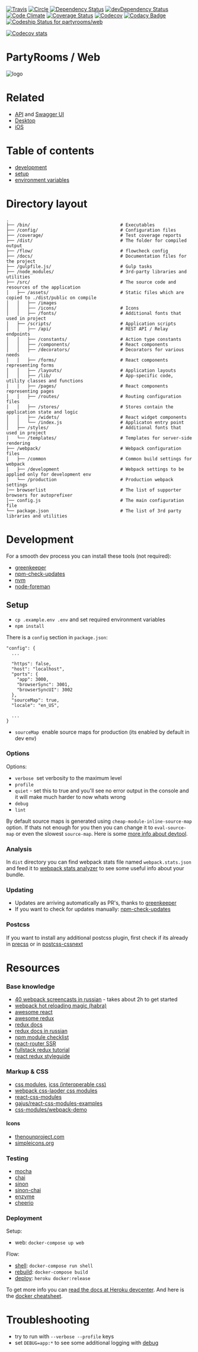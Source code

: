 [![Travis](https://travis-ci.org/partyrooms/web.svg)](https://travis-ci.org/partyrooms/web)
[![Circle](https://circleci.com/gh/partyrooms/web.svg?style=svg)](https://circleci.com/gh/partyrooms/web)
[![Dependency Status](https://david-dm.org/partyrooms/web.svg)](https://david-dm.org/partyrooms/web)
[![devDependency Status](https://david-dm.org/partyrooms/web/dev-status.svg)](https://david-dm.org/partyrooms/web#info=devDependencies)
[![Code Climate](https://codeclimate.com/github/partyrooms/web/badges/gpa.svg)](https://codeclimate.com/github/partyrooms/web)
[![Coverage Status](https://coveralls.io/repos/partyrooms/web/badge.svg?branch=master&service=github)](https://coveralls.io/github/partyrooms/web?branch=master)
[![Codecov](https://codecov.io/github/partyrooms/web/coverage.svg?branch=master)](https://codecov.io/github/partyrooms/web?branch=master)
[![Codacy Badge](https://api.codacy.com/project/badge/grade/a80d76c8267b4622b771e40be3127269)](https://www.codacy.com/app/vyorkin/web)
[![Codeship Status for partyrooms/web](https://codeship.com/projects/dfea9470-7f63-0133-3c3e-62195a4c75a1/status?branch=master)](https://codeship.com/projects/120580)

[![Codecov stats](https://codecov.io/github/partyrooms/web/branch.svg?limit=50&vg=on&legend=on&color=on&branch=master)](https://codecov.io/github/partyrooms/web/branch.svg?limit=50&vg=on&legend=on&color=on&branch=master)

# PartyRooms / Web

![logo](https://raw.githubusercontent.com/partyrooms/web/master/src/assets/images/logo.png)

# Related

* [API](https://github.com/partyrooms/api) and [Swagger UI](https://github.com/partyrooms/swagger-ui)
* [Desktop](https://github.com/partyrooms/desktop)
* [iOS](https://github.com/partyrooms/ios)

# Table of contents

* [development](#development)
* [setup](#setup)
* [environment variables](#environment-variables)

# Directory layout

```
.
├── /bin/                                  # Executables
├── /config/                               # Configuration files
├── /coverage/                             # Test coverage reports
├── /dist/                                 # The folder for compiled output
├── /flow/                                 # flowcheck config
├── /docs/                                 # Documentation files for the project
├── /gulpfile.js/                          # Gulp tasks
├── /node_modules/                         # 3rd-party libraries and utilities
├── /src/                                  # The source code and resources of the application
│   ├── /assets/                           # Static files which are copied to ./dist/public on compile
│   │   ├── /images
│   │   ├── /icons/                        # Icons 
│   │   ├── /fonts/                        # Additional fonts that used in project
│   ├── /scripts/                          # Application scripts
│   │   ├── /api/                          # REST API / Relay endpoints
│   │   ├── /constants/                    # Action type constants
│   │   ├── /components/                   # React components
│   │   ├── /decorators/                   # Decorators for various needs
│   │   ├── /forms/                        # React components representing forms
│   │   ├── /layouts/                      # Application layouts
│   │   ├── /lib/                          # App-specific code, utility classes and functions
│   │   ├── /pages/                        # React components representing pages
│   │   ├── /routes/                       # Routing configuration files
│   │   ├── /stores/                       # Stores contain the application state and logic
│   │   ├── /widets/                       # React widget components
│   │   └── /index.js                      # Applicaton entry point
│   ├── /styles/                           # Additional fonts that used in project
│   └── /templates/                        # Templates for server-side rendering
├── /webpack/                              # Webpack configuration files
│   ├── /common                            # Common build settings for webpack
│   ├── /development                       # Webpack settings to be applied only for development env
│   └── /production                        # Production webpack settings
│── browserlist                            # The list of supporter browsers for autoprefixer
│── config.js                              # The main configuration file
└── package.json                           # The list of 3rd party libraries and utilities
```

# Development

For a smooth dev process you can install these tools (not required):

* [greenkeeper](https://github.com/greenkeeperio/greenkeeper)
* [npm-check-updates](https://github.com/tjunnone/npm-check-updates)
* [nvm](https://github.com/creationix/nvm)
* [node-foreman](https://github.com/strongloop/node-foreman)

## Setup

* `cp .example.env .env` and set required environment variables
* `npm install`

There is a `config` section in `package.json`:

```
"config": {
  ...

  "https": false,
  "host": "localhost",
  "ports": {
    "app": 3000,
    "browserSync": 3001,
    "browserSyncUI": 3002
  },
  "sourceMap": true,
  "locale": "en_US",

  ...
}
```

* `sourceMap` ­ enable source maps for production (its enabled by default in dev env)

### Options

Options:
* `verbose` ­ set verbosity to the maximum level
* `profile`
* `quiet` - set this to true and you'll see no error output in the console and it will make much harder to now whats wrong
* `debug`
* `lint`

By default source maps is generated using `cheap-module-inline-source-map` option.
If thats not enough for you then you can change it to `eval-source-map` or even the slowest `source-map`.
Here is some [more info about devtool](https://webpack.github.io/docs/configuration.html#devtool).

### Analysis

In `dist` directory you can find webpack stats file named `webpack.stats.json` and
feed it to [webpack stats analyzer](http://webpack.github.io/analyse/) to see
some useful info about your bundle.

### Updating

* Updates are arriving automatically as PR's, thanks to [greenkeeper](http://greenkeeper.io/)
* If you want to check for updates manually: [npm-check-updates](https://github.com/tjunnone/npm-check-updates)

### Postcss

If you want to install any additional postcss plugin, first check if its already
in [precss](https://github.com/jonathantneal/precss/blob/master/package.json#L34) or in 
[postcss-cssnext](https://github.com/cssnext/postcss-cssnext/blob/master/package.json#L35)

# Resources

### Base knowledge

* [40 webpack screencasts in russian](https://learn.javascript.ru/webpack-screencast) - takes about 2h to get started
* [webpack hot reloading magic (habra)](http://habrahabr.ru/company/Voximplant/blog/270593/)
* [awesome react](https://github.com/enaqx/awesome-react)
* [awesome redux](https://github.com/xgrommx/awesome-redux)
* [redux docs](http://rackt.org/redux/)
* [redux docs in russian](https://github.com/rajdee/redux-in-russian)
* [npm module checklist](https://github.com/bahmutov/npm-module-checklist)
* [react-router SSR](https://github.com/rackt/react-router/blob/master/docs/guides/advanced/ServerRendering.md)
* [fullstack redux tutorial](http://teropa.info/blog/2015/09/10/full-stack-redux-tutorial.html)
* [react redux styleguide](https://github.com/ghengeveld/react-redux-styleguide)

### Markup & CSS

* [css modules](https://github.com/css-modules/css-modules), [icss (interoperable css)](https://github.com/css-modules/icss)
* [webpack css-laoder css modules](https://github.com/webpack/css-loader#css-modules)
* [react-css-modules](https://github.com/gajus/react-css-modules)
* [gajus/react-css-modules-examples](https://github.com/gajus/react-css-modules-examples)
* [css-modules/webpack-demo](https://github.com/css-modules/webpack-demo)

#### Icons

* [thenounproject.com](https://thenounproject.com/)
* [simpleicons.org](http://simpleicons.org)

### Testing

* [mocha](http://mochajs.org/#getting-started)
* [chai](http://chaijs.com/api/bdd/)
* [sinon](http://sinonjs.org/)
* [sinon-chai](https://github.com/domenic/sinon-chai)
* [enzyme](https://github.com/airbnb/enzyme)
* [cheerio](https://github.com/cheeriojs/cheerio)

### Deployment

Setup:

* web: `docker-compose up web`

Flow:

* [shell](https://devcenter.heroku.com/articles/docker#shell-access): `docker-compose run shell`
* [rebuild](https://devcenter.heroku.com/articles/docker#rebuild-containers): `docker-compose build`
* [deploy](https://devcenter.heroku.com/articles/docker#deploying): `heroku docker:release`

To get more info you can [read the docs at Heroku devcenter](https://devcenter.heroku.com/articles/docker).
And here is the [docker cheatsheet](https://github.com/wsargent/docker-cheat-sheet).

# Troubleshooting

* try to run with `--verbose --profile` keys
* set `DEBUG=app:*` to see some additional logging with [debug](https://www.npmjs.com/package/debug#wildcards)
